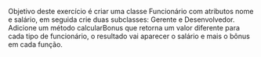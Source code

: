 Objetivo deste exercício é criar uma classe Funcionário com atributos nome e salário, 
em seguida crie duas subclasses: Gerente e Desenvolvedor. Adicione um
 método calcularBonus que retorna um valor diferente para cada tipo de
 funcionário, o resultado vai aparecer o salário e mais o bônus em cada 
 função.
